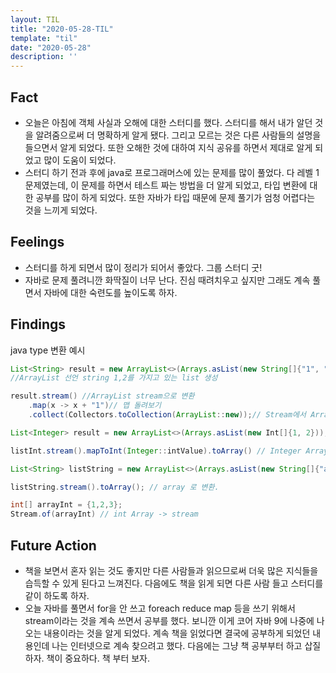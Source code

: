 ```yaml
---
layout: TIL
title: "2020-05-28-TIL"
template: "til"
date: "2020-05-28"
description: ''
---
```



## Fact

- 오늘은 아침에 객체 사실과 오해에 대한 스터디를 했다. 스터디를 해서 내가 알던 것을 알려줌으로써 더 명확하게 알게 됐다. 그리고 모르는 것은 다른 사람들의 설명을 들으면서 알게 되었다. 또한 오해한 것에 대하여 지식 공유를 하면서 제대로 알게 되었고 많이 도움이 되었다.
- 스터디 하기 전과 후에 java로 프로그래머스에 있는 문제를 많이 풀었다. 다 레벨 1 문제였는데, 이 문제를 하면서 테스트 짜는 방법을 더 알게 되었고, 타입 변환에 대한 공부를 많이 하게 되었다. 또한 자바가 타입 때문에 문제 풀기가 엄청 어렵다는 것을 느끼게 되었다.

## Feelings

- 스터디를 하게 되면서 많이 정리가 되어서 좋았다. 그룹 스터디 굿!
- 자바로 문제 풀려니깐 화딱질이 너무 난다. 진심 때려치우고 싶지만 그래도 계속 풀면서 자바에 대한 숙련도를 높이도록 하자.

## Findings

java type 변환 예시
```java
List<String> result = new ArrayList<>(Arrays.asList(new String[]{"1", "2"}));
//ArrayList 선언 string 1,2를 가지고 있는 list 생성

result.stream() //ArrayList stream으로 변환
    .map(x -> x + "1")// 맵 돌려보기
    .collect(Collectors.toCollection(ArrayList::new));// Stream에서 ArrayList로 변환
```

```java
List<Integer> result = new ArrayList<>(Arrays.asList(new Int[]{1, 2}));

listInt.stream().mapToInt(Integer::intValue).toArray() // Integer ArrayList -> int Array

List<String> listString = new ArrayList<>(Arrays.asList(new String[]{"a","b"}));// StringArray list  들어 가있는 a,b 선언

listString.stream().toArray(); // array 로 변환.

```

```java
int[] arrayInt = {1,2,3};
Stream.of(arrayInt) // int Array -> stream

```

## Future Action

- 책을 보면서 혼자 읽는 것도 좋지만 다른 사람들과 읽으므로써 더욱 많은 지식들을 습득할 수 있게 된다고 느껴진다. 다음에도 책을 읽게 되면 다른 사람 들고 스터디를 같이 하도록 하자.
- 오늘 자바를 풀면서 for을 안 쓰고 foreach reduce map 등을 쓰기 위해서 stream이라는 것을 계속 쓰면서 공부를 했다. 보니깐 이게 코어 자바 9에 나중에 나오는 내용이라는 것을 알게 되었다. 계속 책을 읽었다면 결국에 공부하게 되었던 내용인데 나는 인터넷으로 계속 찾으려고 했다. 다음에는 그냥 책 공부부터 하고 삽질하자. 책이 중요하다. 책 부터 보자.